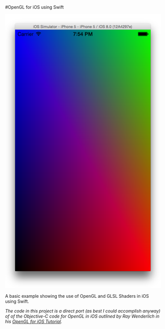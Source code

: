 #OpenGL for iOS using Swift

![Example](example.png)

A basic example showing the use of OpenGL and GLSL Shaders in iOS using Swift.

*The code in this project is a direct port (as best I could accomplish anyway) of of the Objective-C code for OpenGL in iOS outlined by Ray Wenderlich in his [OpenGL for iOS Tutorial](http://www.raywenderlich.com/3664/opengl-tutorial-for-ios-opengl-es-2-0).*
